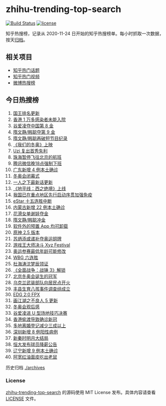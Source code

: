 # zhihu-trending-top-search

[![Build Status](https://github.com/justjavac/zhihu-trending-top-search/workflows/ci/badge.svg?branch=main)](https://github.com/justjavac/zhihu-trending-top-search/actions)
[![license](https://img.shields.io/github/license/justjavac/zhihu-trending-top-search)](https://github.com/justjavac/zhihu-trending-top-search/blob/main/LICENSE)

知乎热搜榜，记录从 2020-11-24 日开始的知乎热搜榜单。每小时抓取一次数据，按天[归档](./archives)。

## 相关项目

- [知乎热门话题](https://github.com/justjavac/zhihu-trending-hot-questions)
- [知乎热门视频](https://github.com/justjavac/zhihu-trending-hot-video)
- [微博热搜榜](https://github.com/justjavac/weibo-trending-hot-search)

## 今日热搜榜

<!-- BEGIN -->
<!-- 最后更新时间 Sat Feb 19 2022 22:12:09 GMT+0800 (China Standard Time) -->

1. [国王排名更新](https://www.zhihu.com/search?q=国王排名)
1. [香港 1 万多感染者未能入院](https://www.zhihu.com/search?q=香港疫情)
1. [谷爱凌夺中国第 8 金](https://www.zhihu.com/search?q=谷爱凌)
1. [隋文静/韩聪夺第 9 金](https://www.zhihu.com/search?q=隋文静/韩聪)
1. [隋文静/韩聪再破短节目纪录](https://www.zhihu.com/search?q=隋文静/韩聪)
1. [《我们的冬奥》上映](https://www.zhihu.com/search?q=我们的冬奥)
1. [Uzi 复出首秀失利](https://www.zhihu.com/search?q=Uzi)
1. [珠海暂停飞往北京的航班](https://www.zhihu.com/search?q=珠海疫情)
1. [腾讯微信晚18点强制下班](https://www.zhihu.com/search?q=腾讯微信)
1. [广东新增 4 例本土确诊](https://www.zhihu.com/search?q=广东新增)
1. [冬奥会闭幕式](https://www.zhihu.com/search?q=冬奥会闭幕式)
1. [一人之下最新话更新](https://www.zhihu.com/search?q=一人之下)
1. [《地平线：西之绝境》上线](https://www.zhihu.com/search?q=地平线西之绝境)
1. [我国已在重点地区先行启动序贯加强免疫](https://www.zhihu.com/search?q=序贯加强免疫)
1. [eStar 十五连胜中断](https://www.zhihu.com/search?q=eStar)
1. [内蒙古新增 22 例本土确诊](https://www.zhihu.com/search?q=内蒙古新增)
1. [花滑女单谢娃夺金](https://www.zhihu.com/search?q=花样滑冰)
1. [隋文静/韩聪冲金](https://www.zhihu.com/search?q=隋文静/韩聪)
1. [软件外的预置 App 均可卸载](https://www.zhihu.com/search?q=预置App)
1. [原神 2.5 版本](https://www.zhihu.com/search?q=原神)
1. [苏炳添或递补夺奥运铜牌](https://www.zhihu.com/search?q=苏炳添)
1. [游戏王大师决斗 Xyz Festival](https://www.zhihu.com/search?q=游戏王)
1. [奥运参赛最低年龄可能修改](https://www.zhihu.com/search?q=奥运最低年龄限制)
1. [WBG 六连胜](https://www.zhihu.com/search?q=WBG)
1. [杜海涛沈梦辰领证](https://www.zhihu.com/search?q=杜海涛沈梦辰领证)
1. [《全面战争：战锤 3》解锁](https://www.zhihu.com/search?q=战锤3)
1. [北京冬奥会诞生的冠军](https://www.zhihu.com/search?q=冬奥会冠军)
1. [乌克兰武装部队向居民点开火](https://www.zhihu.com/search?q=乌克兰武装部队开火)
1. [丰县生育八孩事件调查组成立](https://www.zhihu.com/search?q=丰县八孩调查组)
1. [EDG 2:0 FPX](https://www.zhihu.com/search?q=edg)
1. [画江湖之不良人 5 更新](https://www.zhihu.com/search?q=不良人)
1. [冬奥会观后感](https://www.zhihu.com/search?q=冬奥会观后感)
1. [谷爱凌进 U 型场地技巧决赛](https://www.zhihu.com/search?q=谷爱凌)
1. [香港偷渡导致确诊新冠](https://www.zhihu.com/search?q=香港偷渡)
1. [多地离婚登记减少三成以上](https://www.zhihu.com/search?q=离婚登记减少)
1. [深圳新增 8 例阳性病例](https://www.zhihu.com/search?q=深圳新增)
1. [新秦时明月大结局](https://www.zhihu.com/search?q=新秦时明月)
1. [恒大发布球员降薪公告](https://www.zhihu.com/search?q=恒大)
1. [辽宁新增 9 例本土确诊](https://www.zhihu.com/search?q=辽宁新增)
1. [阿宽红油面皮吃出老鼠](https://www.zhihu.com/search?q=阿宽红油面皮)

<!-- END -->

历史归档 [./archives](./archives)

### License

[zhihu-trending-top-search](https://github.com/justjavac/zhihu-trending-top-search)
的源码使用 MIT License 发布。具体内容请查看 [LICENSE](./LICENSE) 文件。
